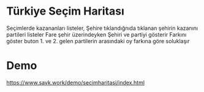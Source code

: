 # Türkiye Seçim Haritası

Seçimlerde kazananları listeler,
Şehire tıklandığnıda tıklanan şehirin kazanını partileri listeler
Fare şehir üzerindeyken Şehiri ve partiyi gösterir
Farkını göster buton 1. ve 2. gelen partilerin arasındaki oy farkına göre 
soluklaşır

# Demo
https://www.savk.work/demo/secimharitasi/index.html
